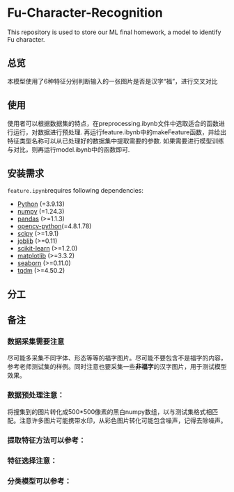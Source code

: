 # Fu-Character-Recognition
This repository is used to store our ML final homework, a model to identify Fu character. 

## 总览

本模型使用了6种特征分别判断输入的一张图片是否是汉字“福”，进行交叉对比

## 使用

使用者可以根据数据集的特点，在preprocessing.ibynb文件中选取适合的函数进行运行，对数据进行预处理.
再运行feature.ibynb中的makeFeature函数，并给出特征类型名称可以从已处理好的数据集中提取需要的参数.
如果需要进行模型训练与对比，则再运行model.ibynb中的函数即可.

## 安装需求
`feature.ipynb`requires following dependencies:

- [Python](https://www.python.org/) (=3.9.13)
- [numpy](https://numpy.org/) (=1.24.3)
- [pandas](https://pandas.pydata.org/) (>=1.1.3)
- [opencv-python](https://pypi.org/project/opencv-python/)(=4.8.1.78)
- [scipy](https://www.scipy.org/) (>=1.9.1)
- [joblib](https://pypi.org/project/joblib/) (>=0.11)
- [scikit-learn](https://scikit-learn.org/stable/) (>=1.2.0)
- [matplotlib](https://matplotlib.org/) (>=3.3.2)
- [seaborn](https://seaborn.pydata.org/) (>=0.11.0)
- [tqdm](https://tqdm.github.io/) (>=4.50.2)

## 分工



## 备注

### 数据采集需要注意

尽可能多采集不同字体、形态等等的福字图片。尽可能不要包含不是福字的内容，参考老师测试集的样例。同时注意也要采集一些**非福字**的汉字图片，用于测试模型效果。

### 数据预处理注意：

将搜集到的图片转化成500*500像素的黑白numpy数组，以与测试集格式相匹配。注意许多图片可能携带水印，从彩色图片转化可能包含噪声，记得去除噪声。

### 提取特征方法可以参考：



### 特征选择注意：



### 分类模型可以参考：


